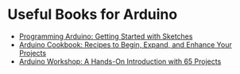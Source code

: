 # Useful Books for Arduino
- [Programming Arduino: Getting Started with Sketches](https://www.amazon.com/Programming-Arduino-Getting-Started-Sketches-ebook-dp-B01FJ24SZG/dp/B01FJ24SZG/ref=mt_other?_encoding=UTF8&me=&qid=1639823018)
- [Arduino Cookbook: Recipes to Begin, Expand, and Enhance Your Projects](https://www.amazon.com/Arduino-Cookbook-Recipes-Enhance-Projects/dp/149190352X/ref=sr_1_3?keywords=Arduino+book&qid=1639823018&sr=8-3)
- [Arduino Workshop: A Hands-On Introduction with 65 Projects](https://www.amazon.com/Arduino-Workshop-Hands-Introduction-Projects/dp/1593274483/ref=sr_1_7?keywords=Arduino+book&qid=1639823018&sr=8-7)